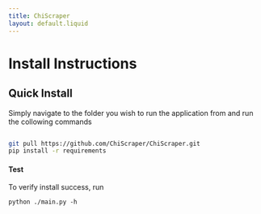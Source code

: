 ```yaml
---
title: ChiScraper
layout: default.liquid
---
```



# Install Instructions

## Quick Install

Simply navigate to the folder you wish to run the application from and run the collowing commands

```bash

git pull https://github.com/ChiScraper/ChiScraper.git
pip install -r requirements

```

#### Test

To verify install success, run

```
python ./main.py -h
```
